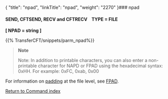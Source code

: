 {
    "title": "npad",
    "linkTitle": "npad",
    "weight": "2270"
}### npad

#### SEND, CFTSEND, RECV and CFTRECV    TYPE = FILE

****[ NPAD = string ]****

{{% TransferCFT/snippets/parm_npad%}}

> **Note**
>
> Note: In addition to printable characters, you can also enter a non-printable character for NAPD or FPAD using the hexadecimal syntax: 0xHH. For example: 0xFC, 0xab, 0x00

For information on [padding](../../../../concepts/transfer_command_overview/padding) at the file level, see [FPAD](../fpad).

[Return to Command index](../../)
